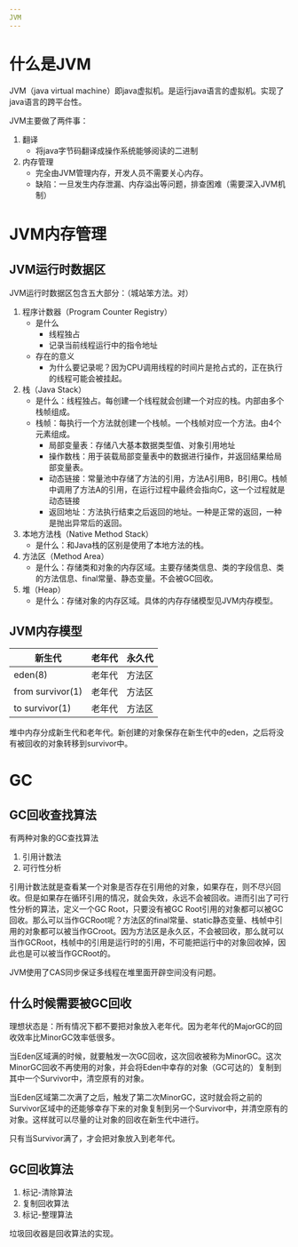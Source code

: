 ```yaml
---
JVM
---
```




# 什么是JVM

JVM（java virtual machine）即java虚拟机。是运行java语言的虚拟机。实现了java语言的跨平台性。

JVM主要做了两件事：
1. 翻译
    - 将java字节码翻译成操作系统能够阅读的二进制
2. 内存管理
    - 完全由JVM管理内存，开发人员不需要关心内存。
    - 缺陷：一旦发生内存泄漏、内存溢出等问题，排查困难（需要深入JVM机制）

# JVM内存管理
## JVM运行时数据区
JVM运行时数据区包含五大部分：（城站笨方法。对）
1. 程序计数器（Program Counter Registry）
    - 是什么
        - 线程独占
        - 记录当前线程运行中的指令地址
    - 存在的意义
        - 为什么要记录呢？因为CPU调用线程的时间片是抢占式的，正在执行的线程可能会被挂起。
2. 栈（Java Stack）
    - 是什么：线程独占。每创建一个线程就会创建一个对应的栈。内部由多个栈帧组成。
    - 栈帧：每执行一个方法就创建一个栈帧。一个栈帧对应一个方法。由4个元素组成。
        - 局部变量表：存储八大基本数据类型值、对象引用地址
        - 操作数栈：用于装载局部变量表中的数据进行操作，并返回结果给局部变量表。
        - 动态链接：常量池中存储了方法的引用，方法A引用B，B引用C。栈帧中调用了方法A的引用，在运行过程中最终会指向C，这一个过程就是动态链接
        - 返回地址：方法执行结束之后返回的地址。一种是正常的返回，一种是抛出异常后的返回。
3. 本地方法栈（Native Method Stack）
    - 是什么：和Java栈的区别是使用了本地方法的栈。
4. 方法区（Method Area）
    - 是什么：存储类和对象的内存区域。主要存储类信息、类的字段信息、类的方法信息、final常量、静态变量。不会被GC回收。
5. 堆（Heap）
    - 是什么：存储对象的内存区域。具体的内存存储模型见JVM内存模型。

## JVM内存模型
| 新生代           | 老年代 | 永久代 |
| ---------------- | ------ | ------ |
| eden(8)          | 老年代 | 方法区 |
| from survivor(1) | 老年代 | 方法区 |
| to survivor(1)   | 老年代 | 方法区 |

堆中内存分成新生代和老年代。新创建的对象保存在新生代中的eden，之后将没有被回收的对象转移到survivor中。

# GC
## GC回收查找算法
有两种对象的GC查找算法
1. 引用计数法
2. 可行性分析

引用计数法就是查看某一个对象是否存在引用他的对象，如果存在，则不尽兴回收。但是如果存在循环引用的情况，就会失效，永远不会被回收。进而引出了可行性分析的算法，定义一个GC Root，只要没有被GC Root引用的对象都可以被GC回收。那么可以当作GCRoot呢？方法区的final常量、static静态变量、栈帧中引用的对象都可以被当作GCroot。因为方法区是永久区，不会被回收，那么就可以当作GCRoot，栈帧中的引用是运行时的引用，不可能把运行中的对象回收掉，因此也是可以被当作GCRoot的。

JVM使用了CAS同步保证多线程在堆里面开辟空间没有问题。

## 什么时候需要被GC回收
理想状态是：所有情况下都不要把对象放入老年代。因为老年代的MajorGC的回收效率比MinorGC效率低很多。

当Eden区域满的时候，就要触发一次GC回收，这次回收被称为MinorGC。这次MinorGC回收不再使用的对象，并会将Eden中幸存的对象（GC可达的）复制到其中一个Survivor中，清空原有的对象。      

当Eden区域第二次满了之后，触发了第二次MinorGC，这时就会将之前的Survivor区域中的还能够幸存下来的对象复制到另一个Survivor中，并清空原有的对象。这样就可以尽量的让对象的回收在新生代中进行。 

只有当Survivor满了，才会把对象放入到老年代。

## GC回收算法
1. 标记-清除算法
2. 复制回收算法
3. 标记-整理算法

垃圾回收器是回收算法的实现。